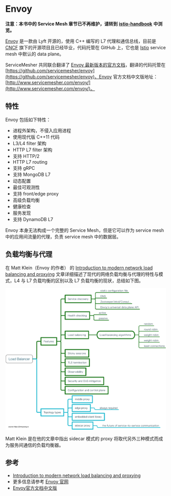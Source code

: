 # Envoy

**注意：本书中的 Service Mesh 章节已不再维护，请转到** [**istio-handbook**](https://jimmysong.io/istio-handbook) **中浏览。**

[Envoy](https://github.com/envoyproxy/envoy) 是一款由 Lyft 开源的，使用 C++ 编写的 L7 代理和通信总线，目前是 [CNCF](https://cncf.io) 旗下的开源项目且已经毕业，代码托管在 GitHub 上，它也是 [Istio](https://istio.io) service mesh 中默认的 data plane。

ServiceMesher 共同联合翻译了 [Envoy 最新版本的官方文档](https://www.envoyproxy.io/docs/envoy/latest/)，翻译的代码托管在 [https://github.com/servicemesher/envoy](https://github.com/servicemesher/envoy)，Envoy 官方文档中文版地址：[http://www.servicemesher.com/envoy/](http://www.servicemesher.com/envoy/)。

## 特性

Envoy 包括如下特性：

* 进程外架构，不侵入应用进程
* 使用现代版 C++11 代码
* L3/L4 filter 架构
* HTTP L7 filter 架构
* 支持 HTTP/2
* HTTP L7 routing
* 支持 gRPC
* 支持 MongoDB L7
* 动态配置
* 最佳可观测性
* 支持 front/edge proxy
* 高级负载均衡
* 健康检查
* 服务发现
* 支持 DynamoDB L7

Envoy 本身无法构成一个完整的 Service Mesh，但是它可以作为 service mesh 中的应用间流量的代理，负责 service mesh 中的数据层。

## 负载均衡与代理

在 Matt Klein（Envoy 的作者） 的 [Introduction to modern network load balancing and proxying](https://blog.envoyproxy.io/introduction-to-modern-network-load-balancing-and-proxying-a57f6ff80236) 文章详细描述了现代的网络负载均衡与代理的特性与模式，L4 与 L7 负载均衡的区别以及 L7 负载均衡的现状，总结如下图。

![&#x8D1F;&#x8F7D;&#x5747;&#x8861;&#x5668;&#x7684;&#x7279;&#x6027;&#x4EE5;&#x53CA;&#x62D3;&#x6251;&#x7C7B;&#x578B;](../../../.gitbook/assets/load-balancing-and-proxing.png)

Matt Klein 是在他的文章中指出 sidecar 模式的 proxy 将取代另外三种模式而成为服务间通信的负载均衡器。

## 参考

* [Introduction to modern network load balancing and proxying](https://blog.envoyproxy.io/introduction-to-modern-network-load-balancing-and-proxying-a57f6ff80236)
* 更多信息请参考 [Envoy 官网](https://www.envoyproxy.io/)
* [Envoy官方文档中文版](http://www.servicemesher.com/envoy/)

